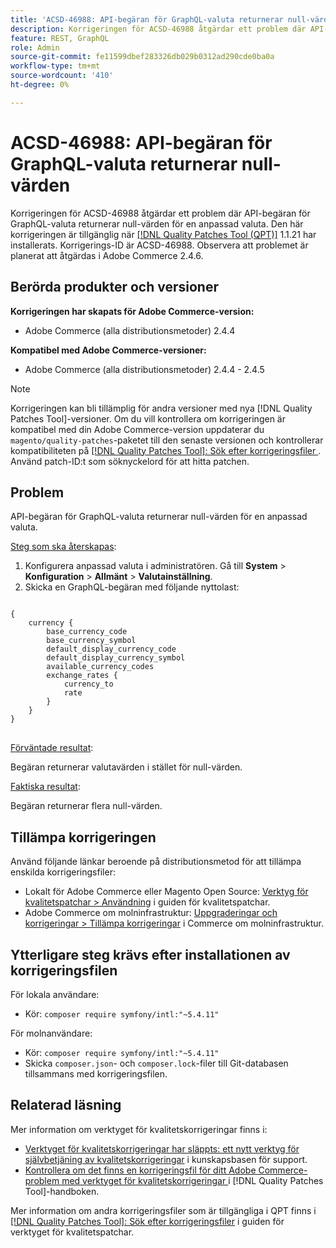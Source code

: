 ```yaml
---
title: 'ACSD-46988: API-begäran för GraphQL-valuta returnerar null-värden'
description: Korrigeringen för ACSD-46988 åtgärdar ett problem där API-begäran för GraphQL-valuta returnerar null-värden för en anpassad valuta. Den här korrigeringen är tillgänglig när [QPT-verktyget (Quality Patches Tool)](https://experienceleague.adobe.com/sv/docs/commerce-knowledge-base/kb/announcements/commerce-announcements/magento-quality-patches-released-new-tool-to-self-serve-quality-patches) 1.1.21 är installerat. Korrigerings-ID är ACSD-46988. Observera att problemet är planerat att åtgärdas i Adobe Commerce 2.4.6.
feature: REST, GraphQL
role: Admin
source-git-commit: fe11599dbef283326db029b0312ad290cde0ba0a
workflow-type: tm+mt
source-wordcount: '410'
ht-degree: 0%

---
```


# ACSD-46988: API-begäran för GraphQL-valuta returnerar null-värden

Korrigeringen för ACSD-46988 åtgärdar ett problem där API-begäran för GraphQL-valuta returnerar null-värden för en anpassad valuta. Den här korrigeringen är tillgänglig när [[!DNL Quality Patches Tool (QPT)]](https://experienceleague.adobe.com/sv/docs/commerce-knowledge-base/kb/announcements/commerce-announcements/magento-quality-patches-released-new-tool-to-self-serve-quality-patches) 1.1.21 har installerats. Korrigerings-ID är ACSD-46988. Observera att problemet är planerat att åtgärdas i Adobe Commerce 2.4.6.

## Berörda produkter och versioner

**Korrigeringen har skapats för Adobe Commerce-version:**

* Adobe Commerce (alla distributionsmetoder) 2.4.4

**Kompatibel med Adobe Commerce-versioner:**

* Adobe Commerce (alla distributionsmetoder) 2.4.4 - 2.4.5

>[!NOTE]
>
>Korrigeringen kan bli tillämplig för andra versioner med nya [!DNL Quality Patches Tool]-versioner. Om du vill kontrollera om korrigeringen är kompatibel med din Adobe Commerce-version uppdaterar du `magento/quality-patches`-paketet till den senaste versionen och kontrollerar kompatibiliteten på [[!DNL Quality Patches Tool]: Sök efter korrigeringsfiler ](https://experienceleague.adobe.com/tools/commerce-quality-patches/index.html?lang=sv-SE). Använd patch-ID:t som söknyckelord för att hitta patchen.

## Problem

API-begäran för GraphQL-valuta returnerar null-värden för en anpassad valuta.

<u>Steg som ska återskapas</u>:

1. Konfigurera anpassad valuta i administratören. Gå till **System** > **Konfiguration** > **Allmänt** > **Valutainställning**.
1. Skicka en GraphQL-begäran med följande nyttolast:

<pre>
<code class="language-graphql">
&lbrace;
    currency &lbrace;
        base_currency_code
        base_currency_symbol
        default_display_currency_code
        default_display_currency_symbol
        available_currency_codes
        exchange_rates &lbrace;
            currency_to
            rate
        &rbrace;
    &rbrace;
&rbrace;
</code>
</pre>

<u>Förväntade resultat</u>:

Begäran returnerar valutavärden i stället för null-värden.

<u>Faktiska resultat</u>:

Begäran returnerar flera null-värden.

## Tillämpa korrigeringen

Använd följande länkar beroende på distributionsmetod för att tillämpa enskilda korrigeringsfiler:

* Lokalt för Adobe Commerce eller Magento Open Source: [Verktyg för kvalitetspatchar > Användning](/help/tools/quality-patches-tool/usage.md) i guiden för kvalitetspatchar.
* Adobe Commerce om molninfrastruktur: [Uppgraderingar och korrigeringar > Tillämpa korrigeringar](https://experienceleague.adobe.com/docs/commerce-cloud-service/user-guide/develop/upgrade/apply-patches.html?lang=sv-SE) i Commerce om molninfrastruktur.

## Ytterligare steg krävs efter installationen av korrigeringsfilen

För lokala användare:

* Kör: `composer require symfony/intl:"~5.4.11"`

För molnanvändare:

* Kör: `composer require symfony/intl:"~5.4.11"`
* Skicka `composer.json`- och `composer.lock`-filer till Git-databasen tillsammans med korrigeringsfilen.

## Relaterad läsning

Mer information om verktyget för kvalitetskorrigeringar finns i:

* [Verktyget för kvalitetskorrigeringar har släppts: ett nytt verktyg för självbetjäning av kvalitetskorrigeringar](https://experienceleague.adobe.com/sv/docs/commerce-knowledge-base/kb/announcements/commerce-announcements/magento-quality-patches-released-new-tool-to-self-serve-quality-patches) i kunskapsbasen för support.
* [Kontrollera om det finns en korrigeringsfil för ditt Adobe Commerce-problem med verktyget för kvalitetskorrigeringar ](/help/tools/quality-patches-tool/patches-available-in-qpt/check-patch-for-magento-issue-with-magento-quality-patches.md) i [!DNL Quality Patches Tool]-handboken.

Mer information om andra korrigeringsfiler som är tillgängliga i QPT finns i [[!DNL Quality Patches Tool]: Sök efter korrigeringsfiler](https://experienceleague.adobe.com/tools/commerce-quality-patches/index.html?lang=sv-SE) i guiden för verktyget för kvalitetspatchar.
